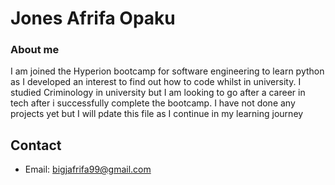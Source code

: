 # Jones Afrifa Opaku

### About me
I am joined the Hyperion bootcamp for software engineering to learn python as I developed an interest to find out how to code whilst in university. 
I studied Criminology in university but I am looking to go after a career in tech after i successfully complete the bootcamp.
I have not done any projects yet but I will pdate this file as I continue in my learning journey

## Contact
- Email: bigjafrifa99@gmail.com
